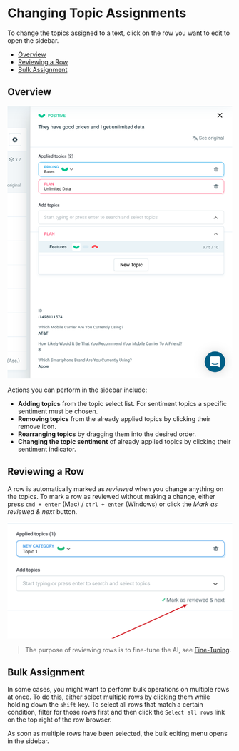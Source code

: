 # Changing Topic Assignments

To change the topics assigned to a text, click on the row you want to edit to open the sidebar.

* [Overview](#overview)
* [Reviewing a Row](#reviewing-a-row)
* [Bulk Assignment](#bulk-assignment)

## Overview

![Assigning Topics](images/assign-topics-sidebar.png)

Actions you can perform in the sidebar include:
* **Adding topics** from the topic select list. For sentiment topics a specific sentiment must be chosen.
* **Removing topics** from the already applied topics by clicking their remove icon.
* **Rearranging topics** by dragging them into the desired order.
* **Changing the topic sentiment** of already applied topics by clicking their sentiment indicator.


## Reviewing a Row

A row is automatically marked as *reviewed* when you change anything on the topics. To mark a row as reviewed without making a change, either press `cmd + enter` (Mac) / `ctrl + enter` (Windows) or click the *Mark as reviewed & next* button.

![Marking as reviewed](images/mark-as-reviewed.png)

<!-- theme: info -->

> The purpose of reviewing rows is to fine-tune the AI, see [Fine-Tuning](03-02-AI-assignments.md#fine-tuning).

## Bulk Assignment

In some cases, you might want to perform bulk operations on multiple rows at once. To do this, either select multiple rows by clicking them while holding down the `shift` key. To select all rows that match a certain condition, filter for those rows first and then click the `Select all rows` link on the top right of the row browser.

As soon as multiple rows have been selected, the bulk editing menu opens in the sidebar.